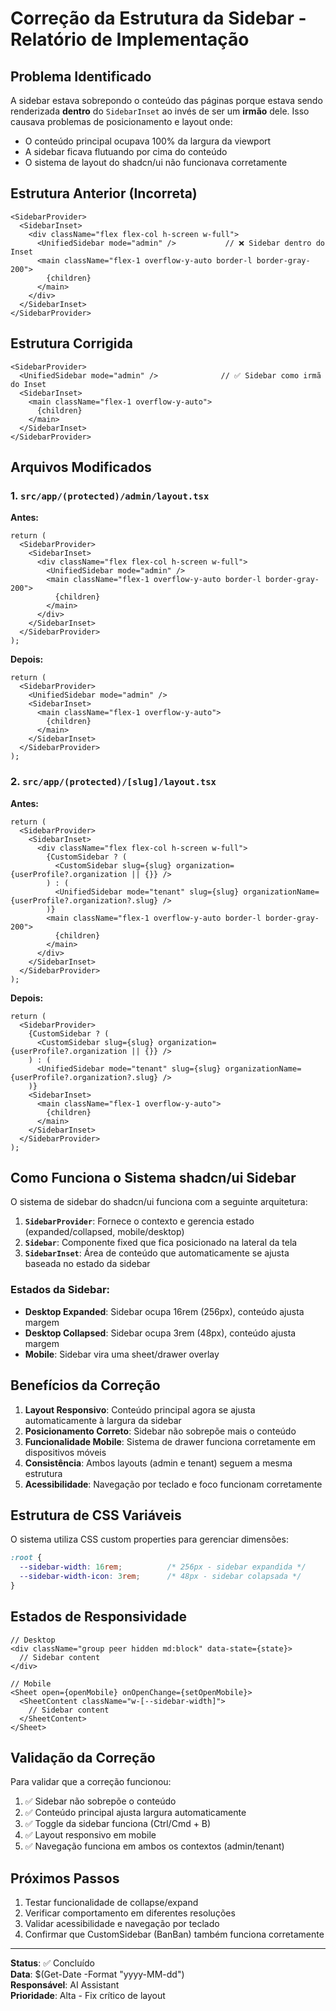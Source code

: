 # Correção da Estrutura da Sidebar - Relatório de Implementação

## Problema Identificado

A sidebar estava sobrepondo o conteúdo das páginas porque estava sendo renderizada **dentro** do `SidebarInset` ao invés de ser um **irmão** dele. Isso causava problemas de posicionamento e layout onde:

- O conteúdo principal ocupava 100% da largura da viewport
- A sidebar ficava flutuando por cima do conteúdo
- O sistema de layout do shadcn/ui não funcionava corretamente

## Estrutura Anterior (Incorreta)

```tsx
<SidebarProvider>
  <SidebarInset>
    <div className="flex flex-col h-screen w-full">
      <UnifiedSidebar mode="admin" />           // ❌ Sidebar dentro do Inset
      <main className="flex-1 overflow-y-auto border-l border-gray-200">
        {children}
      </main>
    </div>
  </SidebarInset>
</SidebarProvider>
```

## Estrutura Corrigida

```tsx
<SidebarProvider>
  <UnifiedSidebar mode="admin" />              // ✅ Sidebar como irmã do Inset
  <SidebarInset>
    <main className="flex-1 overflow-y-auto">
      {children}
    </main>
  </SidebarInset>
</SidebarProvider>
```

## Arquivos Modificados

### 1. `src/app/(protected)/admin/layout.tsx`

**Antes:**
```tsx
return (
  <SidebarProvider>
    <SidebarInset>
      <div className="flex flex-col h-screen w-full">
        <UnifiedSidebar mode="admin" />
        <main className="flex-1 overflow-y-auto border-l border-gray-200">
          {children}
        </main>
      </div>
    </SidebarInset>
  </SidebarProvider>
);
```

**Depois:**
```tsx
return (
  <SidebarProvider>
    <UnifiedSidebar mode="admin" />
    <SidebarInset>
      <main className="flex-1 overflow-y-auto">
        {children}
      </main>
    </SidebarInset>
  </SidebarProvider>
);
```

### 2. `src/app/(protected)/[slug]/layout.tsx`

**Antes:**
```tsx
return (
  <SidebarProvider>
    <SidebarInset>
      <div className="flex flex-col h-screen w-full">
        {CustomSidebar ? (
          <CustomSidebar slug={slug} organization={userProfile?.organization || {}} />
        ) : (
          <UnifiedSidebar mode="tenant" slug={slug} organizationName={userProfile?.organization?.slug} />
        )}
        <main className="flex-1 overflow-y-auto border-l border-gray-200">
          {children}
        </main>
      </div>
    </SidebarInset>
  </SidebarProvider>
);
```

**Depois:**
```tsx
return (
  <SidebarProvider>
    {CustomSidebar ? (
      <CustomSidebar slug={slug} organization={userProfile?.organization || {}} />
    ) : (
      <UnifiedSidebar mode="tenant" slug={slug} organizationName={userProfile?.organization?.slug} />
    )}
    <SidebarInset>
      <main className="flex-1 overflow-y-auto">
        {children}
      </main>
    </SidebarInset>
  </SidebarProvider>
);
```

## Como Funciona o Sistema shadcn/ui Sidebar

O sistema de sidebar do shadcn/ui funciona com a seguinte arquitetura:

1. **`SidebarProvider`**: Fornece o contexto e gerencia estado (expanded/collapsed, mobile/desktop)
2. **`Sidebar`**: Componente fixed que fica posicionado na lateral da tela
3. **`SidebarInset`**: Área de conteúdo que automaticamente se ajusta baseada no estado da sidebar

### Estados da Sidebar:
- **Desktop Expanded**: Sidebar ocupa 16rem (256px), conteúdo ajusta margem
- **Desktop Collapsed**: Sidebar ocupa 3rem (48px), conteúdo ajusta margem  
- **Mobile**: Sidebar vira uma sheet/drawer overlay

## Benefícios da Correção

1. **Layout Responsivo**: Conteúdo principal agora se ajusta automaticamente à largura da sidebar
2. **Posicionamento Correto**: Sidebar não sobrepõe mais o conteúdo
3. **Funcionalidade Mobile**: Sistema de drawer funciona corretamente em dispositivos móveis
4. **Consistência**: Ambos layouts (admin e tenant) seguem a mesma estrutura
5. **Acessibilidade**: Navegação por teclado e foco funcionam corretamente

## Estrutura de CSS Variáveis

O sistema utiliza CSS custom properties para gerenciar dimensões:

```css
:root {
  --sidebar-width: 16rem;          /* 256px - sidebar expandida */
  --sidebar-width-icon: 3rem;      /* 48px - sidebar colapsada */
}
```

## Estados de Responsividade

```tsx
// Desktop
<div className="group peer hidden md:block" data-state={state}>
  // Sidebar content
</div>

// Mobile  
<Sheet open={openMobile} onOpenChange={setOpenMobile}>
  <SheetContent className="w-[--sidebar-width]">
    // Sidebar content
  </SheetContent>
</Sheet>
```

## Validação da Correção

Para validar que a correção funcionou:

1. ✅ Sidebar não sobrepõe o conteúdo
2. ✅ Conteúdo principal ajusta largura automaticamente
3. ✅ Toggle da sidebar funciona (Ctrl/Cmd + B)
4. ✅ Layout responsivo em mobile
5. ✅ Navegação funciona em ambos os contextos (admin/tenant)

## Próximos Passos

1. Testar funcionalidade de collapse/expand
2. Verificar comportamento em diferentes resoluções
3. Validar acessibilidade e navegação por teclado
4. Confirmar que CustomSidebar (BanBan) também funciona corretamente

---

**Status**: ✅ Concluído  
**Data**: $(Get-Date -Format "yyyy-MM-dd")  
**Responsável**: AI Assistant  
**Prioridade**: Alta - Fix crítico de layout 